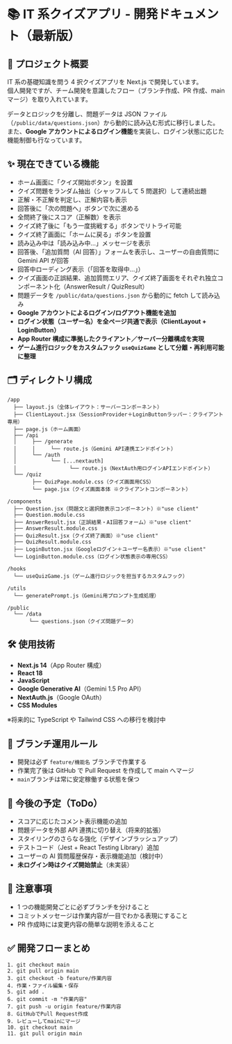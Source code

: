 # 📚 IT 系クイズアプリ - 開発ドキュメント（最新版）

## 🚀 プロジェクト概要

IT 系の基礎知識を問う 4 択クイズアプリを Next.js で開発しています。  
個人開発ですが、チーム開発を意識したフロー（ブランチ作成、PR 作成、main マージ）を取り入れています。

データとロジックを分離し、問題データは JSON ファイル（`/public/data/questions.json`）から動的に読み込む形式に移行しました。  
また、**Google アカウントによるログイン機能**を実装し、ログイン状態に応じた機能制御も行なっています。

## ✨ 現在できている機能

- ホーム画面に「クイズ開始ボタン」を設置
- クイズ問題をランダム抽出（シャッフルして 5 問選択）して連続出題
- 正解・不正解を判定し、正解内容も表示
- 回答後に「次の問題へ」ボタンで次に進める
- 全問終了後にスコア（正解数）を表示
- クイズ終了後に「もう一度挑戦する」ボタンでリトライ可能
- クイズ終了画面に「ホームに戻る」ボタンを設置
- 読み込み中は「読み込み中...」メッセージを表示
- 回答後、「追加質問（AI 回答）」フォームを表示し、ユーザーの自由質問に Gemini API が回答
- 回答中ローディング表示（「回答を取得中...」）
- クイズ画面の正誤結果、追加質問エリア、クイズ終了画面をそれぞれ独立コンポーネント化（AnswerResult / QuizResult）
- 問題データを `/public/data/questions.json` から動的に fetch して読み込み
- **Google アカウントによるログイン/ログアウト機能を追加**
- **ログイン状態（ユーザー名）を全ページ共通で表示（ClientLayout + LoginButton）**
- **App Router 構成に準拠したクライアント／サーバー分離構成を実現**
- **ゲーム進行ロジックをカスタムフック `useQuizGame` として分離・再利用可能に整理**

## 🗂️ ディレクトリ構成

```
/app
  ├── layout.js（全体レイアウト：サーバーコンポーネント）
  ├── ClientLayout.jsx（SessionProvider＋LoginButtonラッパー：クライアント専用）
  ├── page.js（ホーム画面）
  ├── /api
  │     ├── /generate
  │     │     └── route.js（Gemini API連携エンドポイント）
  │     └── /auth
  │           └── [...nextauth]
  │                 └── route.js（NextAuth用ログインAPIエンドポイント）
  └── /quiz
        ├── QuizPage.module.css（クイズ画面用CSS）
        └── page.jsx（クイズ画面本体 ※クライアントコンポーネント）

/components
  ├── Question.jsx（問題文と選択肢表示コンポーネント）※"use client"
  ├── Question.module.css
  ├── AnswerResult.jsx（正誤結果・AI回答フォーム）※"use client"
  ├── AnswerResult.module.css
  ├── QuizResult.jsx（クイズ終了画面）※"use client"
  ├── QuizResult.module.css
  ├── LoginButton.jsx（Googleログイン＋ユーザー名表示）※"use client"
  └── LoginButton.module.css（ログイン状態表示の専用CSS）

/hooks
  └── useQuizGame.js（ゲーム進行ロジックを担当するカスタムフック）

/utils
  └── generatePrompt.js（Gemini用プロンプト生成処理）

/public
  └── /data
       └── questions.json（クイズ問題データ）
```

## 🛠️ 使用技術

- **Next.js 14**（App Router 構成）
- **React 18**
- **JavaScript**
- **Google Generative AI**（Gemini 1.5 Pro API）
- **NextAuth.js**（Google OAuth）
- **CSS Modules**

※将来的に TypeScript や Tailwind CSS への移行を検討中

## 🌿 ブランチ運用ルール

- 開発は必ず `feature/機能名` ブランチで作業する
- 作業完了後は GitHub で Pull Request を作成して main へマージ
- `main`ブランチは常に安定稼働する状態を保つ

## 🔮 今後の予定（ToDo）

- スコアに応じたコメント表示機能の追加
- 問題データを外部 API 連携に切り替え（将来的拡張）
- スタイリングのさらなる強化（デザインブラッシュアップ）
- テストコード（Jest + React Testing Library）追加
- ユーザーの AI 質問履歴保存・表示機能追加（検討中）
- **未ログイン時はクイズ開始禁止**（未実装）

## 📎 注意事項

- 1 つの機能開発ごとに必ずブランチを分けること
- コミットメッセージは作業内容が一目でわかる表現にすること
- PR 作成時には変更内容の簡単な説明を添えること

## ✅ 開発フローまとめ

```
1. git checkout main
2. git pull origin main
3. git checkout -b feature/作業内容
4. 作業・ファイル編集・保存
5. git add .
6. git commit -m "作業内容"
7. git push -u origin feature/作業内容
8. GitHubでPull Request作成
9. レビューしてmainにマージ
10. git checkout main
11. git pull origin main
```
